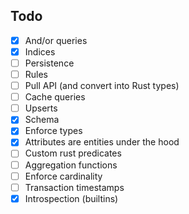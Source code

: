 ## Todo

- [x] And/or queries
- [x] Indices
- [ ] Persistence
- [ ] Rules
- [ ] Pull API (and convert into Rust types)
- [ ] Cache queries
- [ ] Upserts
- [x] Schema
- [x] Enforce types
- [x] Attributes are entities under the hood
- [ ] Custom rust predicates
- [ ] Aggregation functions
- [ ] Enforce cardinality
- [ ] Transaction timestamps
- [x] Introspection (builtins)
